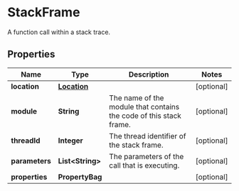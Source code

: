 

# StackFrame

A function call within a stack trace.

## Properties

| Name | Type | Description | Notes |
|------------ | ------------- | ------------- | -------------|
|**location** | [**Location**](Location.md) |  |  [optional] |
|**module** | **String** | The name of the module that contains the code of this stack frame. |  [optional] |
|**threadId** | **Integer** | The thread identifier of the stack frame. |  [optional] |
|**parameters** | **List&lt;String&gt;** | The parameters of the call that is executing. |  [optional] |
|**properties** | **PropertyBag** |  |  [optional] |



